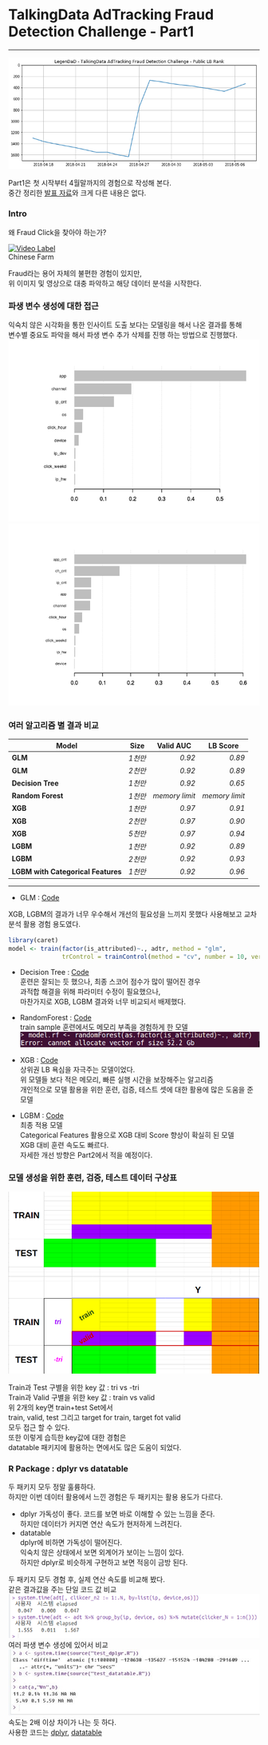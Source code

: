 # TalkingData AdTracking Fraud Detection Challenge - Part1  

---

![](../output/scoregraph.png)

Part1은 첫 시작부터 4월말까지의 경험으로 작성해 본다.   
중간 정리한 [발표 자료](https://github.com/LegenDad/KaggleUXLog/blob/master/AdT/Note/UX%20About%20AdTracking.pdf)와 크게 다른 내용은 없다.  

### Intro  
왜 Fraud Click을 찾아야 하는가?   

[![Video Label](https://i.kinja-img.com/gawker-media/image/upload/s--ZL-sFioc--/c_fit,f_auto,fl_progressive,q_80,w_636/wnus15o6tm4ekewlelgn.jpg)](https://i.kinja-img.com/gawker-media/image/upload/imuqp7dbsu41o3socgwi.mp4)  
Chinese Farm  

Fraud라는 용어 자체의 불편한 경험이 있지만,  
위 이미지 및 영상으로 대충 파악하고 해당 데이터 분석을 시작한다.  





### 파생 변수 생성에 대한 접근  

익숙치 않은 시각화을 통한 인사이트 도출 보다는 모델링을 해서 나온 결과를 통해  
변수별 중요도 파악을 해서 파생 변수 추가 삭제를 진행 하는 방법으로 진행했다.  
![](../output/001.png) ![](../output/002.png)


### 여러 알고리즘 별 결과 비교  

|  <center>Model</center> |  <center>Size</center> |  <center>Valid AUC</center> | <center>LB Score </center> |
|:--------|:--------:|--------:|-------:|
|**GLM** | *1천만* |*0.92* | *0.89*|
|**GLM** | *2천만* |*0.92* | *0.89*|
|**Decision Tree** | *1천만* |*0.92* | *0.65*|
|**Random Forest** | *1천만* |*memory limit* | *memory limit*|
|**XGB** | *1천만* |*0.97* | *0.91*|
|**XGB** | *2천만* |*0.97* | *0.90*|
|**XGB** | *5천만* |*0.97* | *0.94*|
|**LGBM** | *1천만* |*0.92* | *0.89*|
|**LGBM** | *2천만* |*0.92* | *0.93*|
|**LGBM with  Categorical Features** | *1천만* |*0.92* | *0.96*|  

---

* GLM : [Code](https://github.com/LegenDad/KaggleUXLog/blob/master/AdT/Code/Glm_Tree_Sample.R)  

XGB, LGBM의 결과가 너무 우수해서 개선의 필요성을 느끼지 못했다
사용해보고 교차 분석 활용 경험 용도였다.  

```r
library(caret)
model <- train(factor(is_attributed)~., adtr, method = "glm",
               trControl = trainControl(method = "cv", number = 10, verboseIter = TRUE))
```

* Decision Tree : [Code](https://github.com/LegenDad/KaggleUXLog/blob/master/AdT/Code/Glm_Tree_Sample.R)  
훈련은 잘되는 듯 했으나, 최종 스코어 점수가 많이 떨어진 경우  
과적합 해결을 위해 파라미터 수정이 필요했으나,   
마찬가지로 XGB, LGBM 결과와 너무 비교되서 배제했다.  

* RandomForest : [Code](https://github.com/LegenDad/KaggleUXLog/blob/master/AdT/Code/RandomForest_server.R)  
train sample  훈련에서도 메모리 부족을 경험하게 한 모델  
![](../output/rf.memory52G.png)  

* XGB : [Code](https://github.com/LegenDad/KaggleUXLog/blob/master/AdT/Code/XGBoost_sample.R)  
상위권 LB 욕심을 자극주는 모델이었다.  
위 모델들 보다 적은 메모리, 빠른 실행 시간을 보장해주는 알고리즘  
개인적으로 모델 활용을 위한 훈련, 검증, 테스트 셋에 대한 활용에 많은 도움을 준 모델  

* LGBM : [Code](https://github.com/LegenDad/KaggleUXLog/blob/master/AdT/Code/LightGBM_sample.R)  
최종 적용 모델  
Categorical Features 활용으로 XGB 대비 Score 향상이 확실히 된 모델  
XGB 대비 훈련 속도도 빠르다.  
자세한 개선 방향은 Part2에서 적을 예정이다.

### 모델 생성을 위한 훈련, 검증, 테스트 데이터 구상표   
![](../output/trtetable.png)  

Train과 Test 구별을 위한 key 값 : tri vs -tri  
Train과 Valid 구별을 위한 key 값 : train vs valid  
위 2개의 key면  train+test Set에서  
train, valid, test 그리고
target for train, target fot valid   
모두 접근 할 수 있다.   
또한 이렇게 습득한 key값에 대한 경험은  
datatable 패키지에 활용하는 면에서도 많은 도움이 되었다.  


### R Package : dplyr vs datatable  
두 패키지 모두 정말 훌륭하다.  
하지만 이번 데이터 활용에서 느낀 경험은 두 패키지는 활용 용도가 다르다.
* dplyr
가독성이 좋다. 코드를 보면 바로 이해할 수 있는 느낌을 준다.  
하지만 데이터가 커지면 연산 속도가 현저하게 느려진다.  
* datatable  
dplyr에 비하면 가독성이 떨어진다.  
익숙치 않은 상태에서 보면 외계어가 보이는 느낌이 있다.  
하지만 dplyr로 비슷하게 구현하고 보면 적응이 금방 된다.  

두 패키지 모두 경험 후, 실제 연산 속도를 비교해 봤다.  
같은 결과값을 주는 단일 코드 값 비교  
![](../output/dplyr.vs.datatable.png)  
여러 파생 변수 생성에 있어서 비교  
![](../output/dplyr.vs.datatable.2.JPG)  
속도는 2배 이상 차이가 나는 듯 하다.  
사용한 코드는 [dplyr](/KaggleUXLog//AdT/Code/test_dplyr.R), [datatable](/KaggleUXLog//AdT/Code/test_datatable.R)
